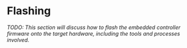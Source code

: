 # Flashing
_TODO: This section will discuss how to flash the embedded controller firmware onto the target hardware, including the tools and processes involved._